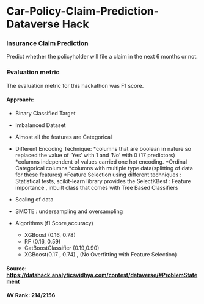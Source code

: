 # Car-Policy-Claim-Prediction- Dataverse Hack
### Insurance Claim Prediction
Predict whether the policyholder will file a claim in the next 6 months or not.

### Evaluation metric
The evaluation metric for this hackathon was F1 score.

#### Approach:
+ Binary Classified Target 
+ Imbalanced Dataset
+ Almost all the features are Categorical
+ Different Encoding Technique:
   *columns that are boolean in nature so replaced the value of ‘Yes’ with 1 and ‘No’ with 0 (17 predictors)
   *columns independent of values carried one hot encoding.
   *Ordinal Categorical columns
   *columns with multiple type data(splitting of data for these features)
   *Feature Selection using different techniques : Statistical tests, scikit-learn library provides the SelectKBest
                                                 : Feature importance , inbuilt class that comes with Tree Based Classifiers

+ Scaling of data
+ SMOTE : undersampling and oversampling
+ Algorithms (f1 Score,accuracy)
    + XGBoost (0.16, 0.78)
    + RF (0.16, 0.59)
    + CatBoostClassifier (0.19,0.90)
    + XGBoost(0.17 , 0.74) , (No Overfitting with Feature Selection)
        
#### Source: https://datahack.analyticsvidhya.com/contest/dataverse/#ProblemStatement
#### AV Rank: 214/2156
